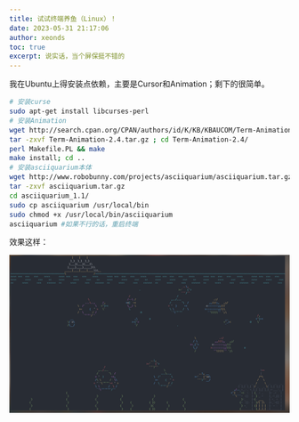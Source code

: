```yaml
---
title: 试试终端养鱼（Linux）！
date: 2023-05-31 21:17:06
author: xeonds
toc: true
excerpt: 说实话，当个屏保挺不错的
---
```


我在Ubuntu上得安装点依赖，主要是Cursor和Animation；剩下的很简单。

```bash
# 安装curse
sudo apt-get install libcurses-perl
# 安装Animation
wget http://search.cpan.org/CPAN/authors/id/K/KB/KBAUCOM/Term-Animation-2.4.tar.gz
tar -zxvf Term-Animation-2.4.tar.gz ; cd Term-Animation-2.4/
perl Makefile.PL && make
make install; cd ..
# 安装asciiquarium本体
wget http://www.robobunny.com/projects/asciiquarium/asciiquarium.tar.gz
tar -zxvf asciiquarium.tar.gz
cd asciiquarium_1.1/
sudo cp asciiquarium /usr/local/bin
sudo chmod +x /usr/local/bin/asciiquarium
asciiquarium #如果不行的话，重启终端
```

效果这样：

![这不挺好](img/Pasted%20image%2020230531212306.png)
